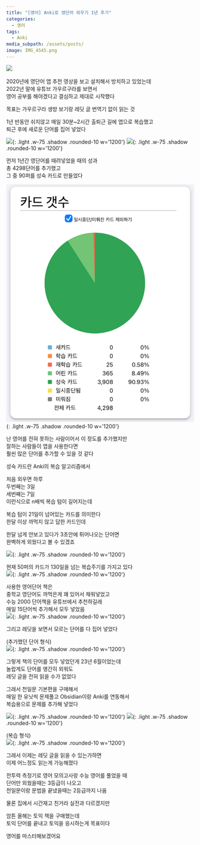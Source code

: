 ```yaml
---
title: "[영어] Anki로 영단어 외우기 1년 후기"
categories:
  - 영어
tags:
  - Anki
media_subpath: /assets/posts/
image: IMG_4545.png
---
```

![](anki.png)


2020년에 영단어 앱 추천 영상을 보고 설치해서 방치하고 있었는데  
2022년 말에 유튜브 가우르구라를 보면서  
영어 공부를 해야겠다고 결심하고 제대로 시작했다  

목표는 가우르구라 생방 보기랑 레딧 글 번역기 없이 읽는 것  

1년 반동안 쉬지않고 매일 30분~2시간 출퇴근 길에 앱으로 복습했고  
퇴근 후에 새로운 단어를 집어 넣었다  

![](IMG_4548.png){: .light .w-75 .shadow .rounded-10 w='1200'}
![](IMG_4547.png){: .light .w-75 .shadow .rounded-10 w='1200'}

먼저 1년간 영단어를 때려넣었을 때의 성과  
총 4298단어를 추가했고  
그 중 90퍼를 성숙 카드로 만들었다  

![](IMG_4545.png){: .light .w-75 .shadow .rounded-10 w='1200'}

난 영어를 전혀 못하는 사람이어서 이 정도를 추가했지만  
잘하는 사람들이 앱을 사용한다면  
훨씬 많은 단어를 추가할 수 있을 것 같다  

성숙 카드란 Anki의 복습 알고리즘에서  
  
처음 외우면 하루  
두번째는 3일  
세번째는 7일  
이런식으로 n배씩 복습 텀이 길어지는데  

복습 텀이 21일이 넘어있는 카드를 의미한다  
한달 이상 까먹지 않고 답한 카드인데  

한달 넘게 안보고 있다가 3초안에 튀어나오는 단어면  
완벽하게 외웠다고 볼 수 있겠죠  

![](Leitner_system_alternative.png){: .light .w-75 .shadow .rounded-10 w='1200'}

현재 50퍼의 카드가 130일을 넘는 복습주기를 가지고 있다  
![](IMG_4544.png){: .light .w-75 .shadow .rounded-10 w='1200'}

사용한 영어단어 책은  
중학교 영단어도 까먹은게 꽤 있어서 채워넣었고  
수능 2000 단어책을 유튜브에서 추천하길래  
매일 15단어씩 추가해서 모두 넣었음  
![](IMG_4571.jpg){: .light .w-75 .shadow .rounded-10 w='1200'}

그리고 레딧을 보면서 모르는 단어를 다 집어 넣었다  

(추가했던 단어 형식)  
![](IMG_4542.png){: .light .w-75 .shadow .rounded-10 w='1200'}

그렇게 책의 단어를 모두 넣었던게 23년 6월이었는데  
놀랍게도 단어를 앵간히 외워도  
레딧 글을 전혀 읽을 수가 없었다  

그래서 천일문 기본편을 구매해서  
매일 한 유닛씩 문제풀고 Obsidian이랑 Anki를 연동해서  
복습용으로 문제를 추가해 넣었다  

![](IMG_4568.jpg){: .light .w-75 .shadow .rounded-10 w='1200'}
![](obsidian.png){: .light .w-75 .shadow .rounded-10 w='1200'}

(복습 형식)  
![](IMG_4554.png){: .light .w-75 .shadow .rounded-10 w='1200'}

그래서 이제는 레딧 글을 읽을 수 있는가하면  
이제 어느정도 읽는게 가능해졌다  

전투력 측정기로 영어 모의고사랑 수능 영어를 풀었을 때  
단어만 외웠을때는 3등급이 나오고  
천일문이랑 문법을 끝냈을때는 2등급까지 나옴  

물론 집에서 시간재고 친거라 실전과 다르겠지만  

암튼 올해는 토익 책을 구매했는데  
토익 단어를 끝내고 토익을 응시하는게 목표이다  

영어를 마스터해보겠어요  